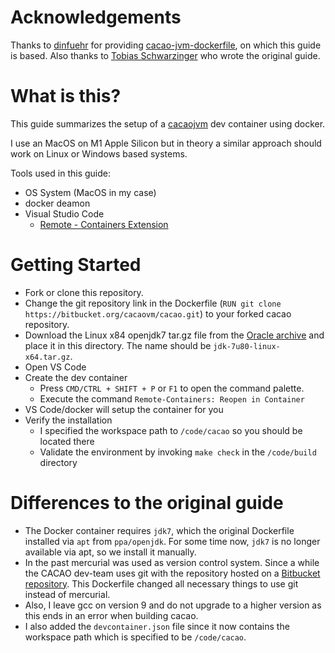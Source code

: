 # Acknowledgements

Thanks to [dinfuehr](https://gist.github.com/dinfuehr) for providing [cacao-jvm-dockerfile](https://gist.github.com/dinfuehr/ab83ad825cd24be0e816588d0465a7fb), on which this guide is based.
Also thanks to [Tobias Schwarzinger](https://github.com/tobixdev) who wrote the original guide.

# What is this?

This guide summarizes the setup of a [cacaojvm](http://www.cacaojvm.org/) dev container using docker.

I use an MacOS on M1 Apple Silicon but in theory a similar approach should work on Linux or Windows based systems.

Tools used in this guide:
* OS System (MacOS in my case)
* docker deamon
* Visual Studio Code
    * [Remote - Containers Extension](https://marketplace.visualstudio.com/items?itemName=ms-vscode-remote.remote-containers)

# Getting Started

* Fork or clone this repository.
* Change the git repository link in the Dockerfile (`RUN git clone https://bitbucket.org/cacaovm/cacao.git`) to your forked cacao repository.
* Download the Linux x84 openjdk7 tar.gz file from the [Oracle archive](https://www.oracle.com/java/technologies/javase/javase7-archive-downloads.html) and place it in this directory. The name should be `jdk-7u80-linux-x64.tar.gz`.
* Open VS Code
* Create the dev container
    * Press `CMD/CTRL + SHIFT + P` or `F1` to open the command palette.
    * Execute the command `Remote-Containers: Reopen in Container`
* VS Code/docker will setup the container for you
* Verify the installation
  * I specified the workspace path to `/code/cacao` so you should be located there
  * Validate the environment by invoking `make check` in the `/code/build` directory

# Differences to the original guide

* The Docker container requires `jdk7`, which the original Dockerfile installed via `apt` from `ppa/openjdk`. For some time now, `jdk7` is no longer available via apt, so we install it manually.
* In the past mercurial was used as version control system. Since a while the CACAO dev-team uses git with the repository hosted on a [Bitbucket repository](https://bitbucket.org/cacaovm/cacao/src/master/). This Dockerfile changed all necessary things to use git instead of mercurial.
* Also, I leave gcc on version 9 and do not upgrade to a higher version as this ends in an error when building cacao.
* I also added the `devcontainer.json` file since it now contains the workspace path which is specified to be `/code/cacao`.